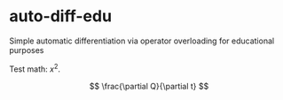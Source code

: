 # auto-diff-edu
Simple automatic differentiation via operator overloading for educational purposes

Test math: $x^2$.

$$
\frac{\partial Q}{\partial t}
$$